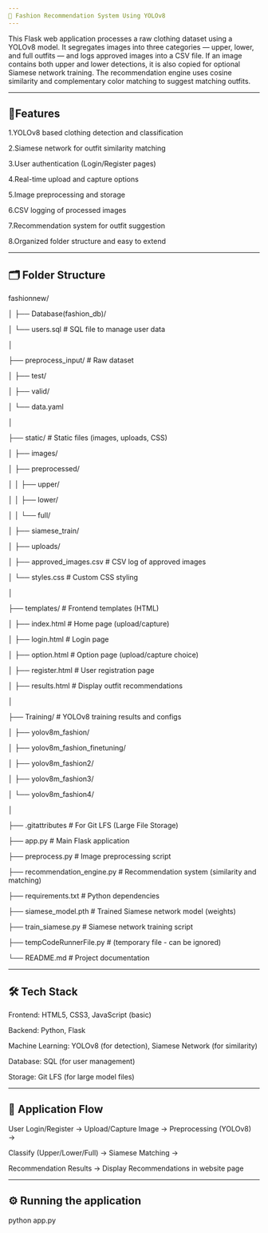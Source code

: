 ```yaml
---
👗 Fashion Recommendation System Using YOLOv8
---
```

This Flask web application processes a raw clothing dataset using a YOLOv8 model.
It segregates images into three categories — upper, lower, and full outfits — and logs approved images into a CSV file.
If an image contains both upper and lower detections, it is also copied for optional Siamese network training.
The recommendation engine uses cosine similarity and complementary color matching to suggest matching outfits.


---
🚀Features
---
1.YOLOv8 based clothing detection and classification

2.Siamese network for outfit similarity matching

3.User authentication (Login/Register pages)

4.Real-time upload and capture options

5.Image preprocessing and storage

6.CSV logging of processed images

7.Recommendation system for outfit suggestion

8.Organized folder structure and easy to extend

---
🗂️ Folder Structure
---

fashionnew/

│
├── Database(fashion_db)/

│   └── users.sql                      # SQL file to manage user data

│

├── preprocess_input/                  # Raw dataset

│   ├── test/

│   ├── valid/

│   └── data.yaml

│

├── static/                             # Static files (images, uploads, CSS)

│   ├── images/

│   ├── preprocessed/

│   │   ├── upper/

│   │   ├── lower/

│   │   └── full/

│   ├── siamese_train/

│   ├── uploads/

│   ├── approved_images.csv             # CSV log of approved images

│   └── styles.css                      # Custom CSS styling

│

├── templates/                          # Frontend templates (HTML)     

│   ├── index.html                      # Home page (upload/capture)

│   ├── login.html                      # Login page

│   ├── option.html                     # Option page (upload/capture choice)

│   ├── register.html                   # User registration page

│   ├── results.html                    # Display outfit recommendations

│

├── Training/                           # YOLOv8 training results and configs

│   ├── yolov8m_fashion/

│   ├── yolov8m_fashion_finetuning/

│   ├── yolov8m_fashion2/

│   ├── yolov8m_fashion3/

│   └── yolov8m_fashion4/

│


├── .gitattributes                       # For Git LFS (Large File Storage)

├── app.py                               # Main Flask application

├── preprocess.py                        # Image preprocessing script

├── recommendation_engine.py             # Recommendation system (similarity and matching)

├── requirements.txt                     # Python dependencies

├── siamese_model.pth                    # Trained Siamese network model (weights)

├── train_siamese.py                     # Siamese network training script

├── tempCodeRunnerFile.py                 # (temporary file - can be ignored)

└── README.md                             # Project documentation

---
🛠 Tech Stack
---
Frontend: HTML5, CSS3, JavaScript (basic)

Backend: Python, Flask

Machine Learning: YOLOv8 (for detection), Siamese Network (for similarity)

Database: SQL (for user management)

Storage: Git LFS (for large model files)

---
📸 Application Flow
---

User Login/Register → Upload/Capture Image → Preprocessing (YOLOv8) → 

Classify (Upper/Lower/Full) → Siamese Matching → 

Recommendation Results → Display Recommendations in website page

---
⚙️ Running the application
---
python app.py
